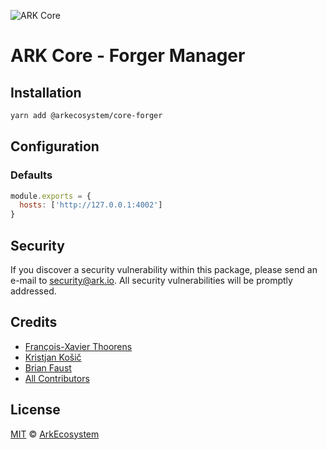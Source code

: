 ![ARK Core](https://i.imgur.com/1aP6F2o.png)

# ARK Core - Forger Manager

## Installation

```bash
yarn add @arkecosystem/core-forger
```

## Configuration

### Defaults

```js
module.exports = {
  hosts: ['http://127.0.0.1:4002']
}
```

## Security

If you discover a security vulnerability within this package, please send an e-mail to security@ark.io. All security vulnerabilities will be promptly addressed.

## Credits

- [François-Xavier Thoorens](https://github.com/fix)
- [Kristjan Košič](https://github.com/kristjank)
- [Brian Faust](https://github.com/faustbrian)
- [All Contributors](../../../../contributors)

## License

[MIT](LICENSE) © [ArkEcosystem](https://ark.io)
